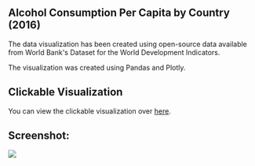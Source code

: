 ## Alcohol Consumption Per Capita by Country (2016)

The data visualization has been created using open-source data available from World Bank's Dataset for the World Development Indicators. 

The visualization was created using Pandas and Plotly.

## Clickable Visualization

You can view the clickable visualization over <a href = "https://sumitagr.github.io/Alcohol-Consumption-By-Country/visualization">here</a>.

## Screenshot:

<img src = "https://i.imgur.com/knTo8Vv.png">
